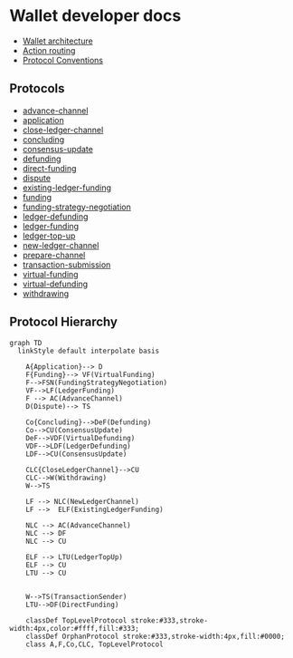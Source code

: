 # Wallet developer docs

- [Wallet architecture](./structuring-the-wallet.md)
- [Action routing](./action-routing.md)
- [Protocol Conventions](./protocol-conventions.md)

## Protocols

- [advance-channel](../src/redux/protocols/advance-channel/readme.md)
- [application](../src/redux/protocols/application/readme.md)
- [close-ledger-channel](../src/redux/protocols/close-ledger-channel/readme.md)
- [concluding](../src/redux/protocols/concluding/readme.md)
- [consensus-update](../src/redux/protocols/consensus-update/readme.md)
- [defunding](../src/redux/protocols/defunding/readme.md)
- [direct-funding](../src/redux/protocols/direct-funding/readme.md)
- [dispute](../src/redux/protocols/dispute/readme.md)
- [existing-ledger-funding](../src/redux/protocols/existing-ledger-funding/readme.md)
- [funding](../src/redux/protocols/funding/readme.md)
- [funding-strategy-negotiation](../src/redux/protocols/funding-strategy-negotiation/readme.md)
- [ledger-defunding](../src/redux/protocols/ledger-defunding/readme.md)
- [ledger-funding](../src/redux/protocols/ledger-funding/readme.md)
- [ledger-top-up](../src/redux/protocols/ledger-top-up/readme.md)
- [new-ledger-channel](../src/redux/protocols/new-ledger-channel/readme.md)
- [prepare-channel](../src/redux/protocols/prepare-channel/readme.md)
- [transaction-submission](../src/redux/protocols/transaction-submission/readme.md)
- [virtual-funding](../src/redux/protocols/virtual-funding/readme.md)
- [virtual-defunding](../src/redux/protocols/virtual-funding/readme.md)
- [withdrawing](../src/redux/protocols/withdrawing/readme.md)
  <a name="hierarchy"></a>

## Protocol Hierarchy

```mermaid
graph TD
  linkStyle default interpolate basis

    A{Application}--> D
    F{Funding}--> VF(VirtualFunding)
    F-->FSN(FundingStrategyNegotiation)
    VF-->LF(LedgerFunding)
    F --> AC(AdvanceChannel)
    D(Dispute)--> TS

    Co{Concluding}-->DeF(Defunding)
    Co-->CU(ConsensusUpdate)
    DeF-->VDF(VirtualDefunding)
    VDF-->LDF(LedgerDefunding)
    LDF-->CU(ConsensusUpdate)

    CLC{CloseLedgerChannel}-->CU
    CLC-->W(Withdrawing)
    W-->TS

    LF --> NLC(NewLedgerChannel)
    LF -->  ELF(ExistingLedgerFunding)

    NLC --> AC(AdvanceChannel)
    NLC --> DF
    NLC --> CU

    ELF --> LTU(LedgerTopUp)
    ELF --> CU
    LTU --> CU


    W-->TS(TransactionSender)
    LTU-->DF(DirectFunding)

    classDef TopLevelProtocol stroke:#333,stroke-width:4px,color:#ffff,fill:#333;
    classDef OrphanProtocol stroke:#333,stroke-width:4px,fill:#0000;
    class A,F,Co,CLC, TopLevelProtocol

```
